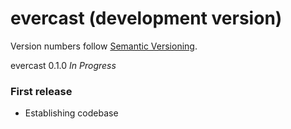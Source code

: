 # evercast (development version)

Version numbers follow [Semantic Versioning](https://semver.org/).

evercast 0.1.0
*In Progress*

### First release
* Establishing codebase
